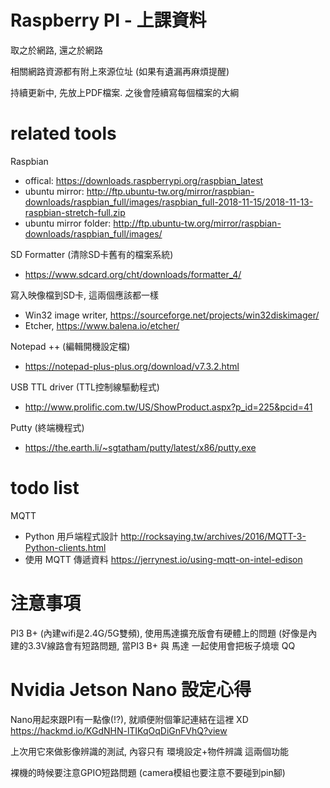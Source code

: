 # Raspberry PI - 上課資料
取之於網路, 還之於網路

相關網路資源都有附上來源位址 (如果有遺漏再麻煩提醒)

持續更新中, 先放上PDF檔案. 之後會陸續寫每個檔案的大綱

# related tools
Raspbian
* offical: https://downloads.raspberrypi.org/raspbian_latest
* ubuntu mirror: http://ftp.ubuntu-tw.org/mirror/raspbian-downloads/raspbian_full/images/raspbian_full-2018-11-15/2018-11-13-raspbian-stretch-full.zip
* ubuntu mirror folder: http://ftp.ubuntu-tw.org/mirror/raspbian-downloads/raspbian_full/images/


SD Formatter (清除SD卡舊有的檔案系統)
 * https://www.sdcard.org/cht/downloads/formatter_4/

寫入映像檔到SD卡, 這兩個應該都一樣
* Win32 image writer, https://sourceforge.net/projects/win32diskimager/
* Etcher, https://www.balena.io/etcher/

Notepad ++ (編輯開機設定檔)
* https://notepad-plus-plus.org/download/v7.3.2.html

USB TTL driver (TTL控制線驅動程式)
* http://www.prolific.com.tw/US/ShowProduct.aspx?p_id=225&pcid=41

Putty (終端機程式)
* https://the.earth.li/~sgtatham/putty/latest/x86/putty.exe


# todo list
MQTT
* Python 用戶端程式設計 http://rocksaying.tw/archives/2016/MQTT-3-Python-clients.html
* 使用 MQTT 傳遞資料 https://jerrynest.io/using-mqtt-on-intel-edison

# 注意事項
PI3 B+ (內建wifi是2.4G/5G雙頻), 使用馬達擴充版會有硬體上的問題
(好像是內建的3.3V線路會有短路問題, 當PI3 B+ 與 馬達 一起使用會把板子燒壞 QQ

# Nvidia Jetson Nano 設定心得
Nano用起來跟PI有一點像(!?), 就順便附個筆記連結在這裡 XD
https://hackmd.io/KGdNHN-lTIKqOqDiGnFVhQ?view

上次用它來做影像辨識的測試, 內容只有 環境設定+物件辨識 這兩個功能


裸機的時候要注意GPIO短路問題 (camera模組也要注意不要碰到pin腳)
